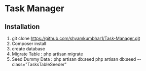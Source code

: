 # Task Manager

## Installation

1) git clone https://github.com/shyamkumbhar1/Task-Manager.git
2) Composer install
3) create database
4) Migrate Table : php artisan migrate 
5) Seed Dummy Data :
     php artisan db:seed
     php artisan db:seed --class="TasksTableSeeder"


